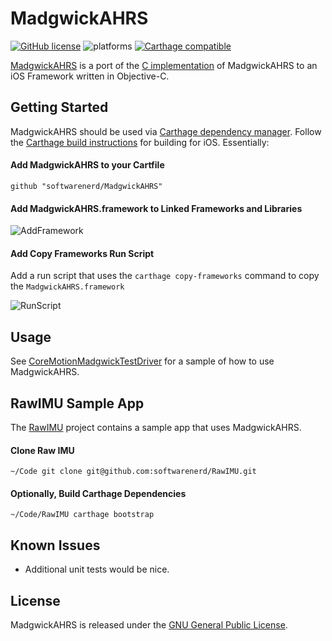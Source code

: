 # MadgwickAHRS

[![GitHub license](https://img.shields.io/aur/license/yaourt.svg)](https://raw.githubusercontent.com/softwarenerd/MadgwickAHRS/master/LICENSE.md) ![platforms](https://img.shields.io/badge/platforms-iOS%20-lightgrey.svg) [![Carthage compatible](https://img.shields.io/badge/Carthage-compatible-4BC51D.svg?style=flat)](https://github.com/Carthage/Carthage)

[MadgwickAHRS](http://www.x-io.co.uk/open-source-imu-and-ahrs-algorithms/) is a port of the [C implementation](http://www.x-io.co.uk/res/sw/madgwick_algorithm_c.zip) of MadgwickAHRS to an iOS Framework written in Objective-C.

## Getting Started

MadgwickAHRS should be used via [Carthage dependency manager](https://github.com/Carthage/Carthage). Follow the [Carthage build instructions](https://github.com/Carthage/Carthage#if-youre-building-for-ios-tvos-or-watchos) for building for iOS. Essentially:

#### Add MadgwickAHRS to your Cartfile

```github "softwarenerd/MadgwickAHRS"```

#### Add MadgwickAHRS.framework to Linked Frameworks and Libraries

![AddFramework](Documentation/AddFramework.png)

#### Add Copy Frameworks Run Script

Add a run script that uses the ```carthage copy-frameworks``` command to copy the ```MadgwickAHRS.framework``` 

![RunScript](Documentation/RunScript.png)

## Usage

See [CoreMotionMadgwickTestDriver](https://raw.githubusercontent.com/softwarenerd/MadgwickAHRS/master/MadgwickAHRS/CoreMotionMadgwickTestDriver.m) for a sample of how to use MadgwickAHRS. 

## RawIMU Sample App

The [RawIMU](https://github.com/softwarenerd/RawIMU) project contains a sample app that uses MadgwickAHRS.

#### Clone Raw IMU

`~/Code git clone git@github.com:softwarenerd/RawIMU.git`

#### Optionally, Build Carthage Dependencies

```~/Code/RawIMU carthage bootstrap```

## Known Issues

* Additional unit tests would be nice.

## License

MadgwickAHRS is released under the [GNU General Public License](LICENSE.md).
